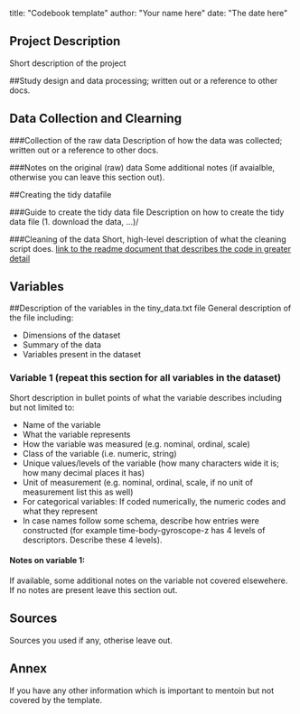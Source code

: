 
title: "Codebook template"
author: "Your name here"
date: "The date here"


## Project Description
Short description of the project

##Study design and data processing; written out or a reference to other docs.


## Data Collection and Clearning
###Collection of the raw data
Description of how the data was collected; written out or a reference to other docs.

###Notes on the original (raw) data 
Some additional notes (if avaialble, otherwise you can leave this section out).

##Creating the tidy datafile

###Guide to create the tidy data file
Description on how to create the tidy data file (1. download the data, ...)/

###Cleaning of the data
Short, high-level description of what the cleaning script does. [link to the readme document that describes the code in greater detail]()

## Variables
##Description of the variables in the tiny_data.txt file
General description of the file including:
 - Dimensions of the dataset
 - Summary of the data
 - Variables present in the dataset


### Variable 1 (repeat this section for all variables in the dataset)
Short description in bullet points of what the variable describes including but not limited to:
 - Name of the variable
 - What the variable represents
 - How the variable was measured (e.g. nominal, ordinal, scale)
 - Class of the variable  (i.e. numeric, string)
 - Unique values/levels of the variable (how many characters wide it is; how many decimal places it has)
 - Unit of measurement (e.g. nominal, ordinal, scale, if no unit of measurement list this as well)
 - For categorical variables: If coded numerically, the numeric codes and what they represent
 - In case names follow some schema, describe how entries were constructed (for example time-body-gyroscope-z has 4 levels of descriptors. Describe these 4 levels). 


#### Notes on variable 1:
If available, some additional notes on the variable not covered elsewehere. If no notes are present leave this section out.

## Sources
Sources you used if any, otherise leave out.

## Annex
If you have any other information which is important to mentoin but not covered by the template.
